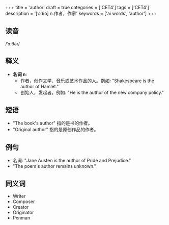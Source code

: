 +++
title = 'author'
draft = true
categories = ['CET4']
tags = ['CET4']
description = '[ˈɔːθə] n.作者，作家'
keywords = ['ai words', 'author']
+++

## 读音
/ˈɔːθər/

## 释义
- **名词 n**:
    - 作者，创作文学、音乐或艺术作品的人。例如: "Shakespeare is the author of Hamlet."
    - 创始人，发起者。例如: "He is the author of the new company policy."

## 短语
- "The book's author" 指的是书的作者。
- "Original author" 指的是原创作品的作者。

## 例句
- 名词: "Jane Austen is the author of Pride and Prejudice."
- "The poem's author remains unknown."

## 同义词
- Writer
- Composer
- Creator
- Originator
- Penman
